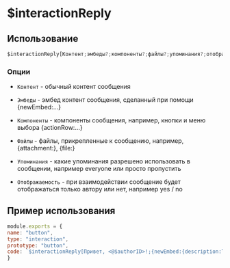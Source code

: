 # $interactionReply

## Использование
```js
$interactionReply[Контент;эмбеды?;компоненты?;файлы?;упоминания?;отображаемость?]
```

### Опции
- `Контент` - обычный контент сообщения

- `Эмбеды` - эмбед контент сообщения, сделанный при помощи {newEmbed:...}

- `Компоненты` - компоненты сообщения, например, кнопки и меню выбора {actionRow:...}

- `Файлы` - файлы, прикрепленные к сообщению, например, {attachment:}, {file:}

- `Упоминания` - какие упоминания разрешено использовать в сообщении, например everyone или просто пропустить

- `Отображаемость` - при взаимодействии сообщение будет отображаться только автору или нет, например yes / no

## Пример использования
```javascript
module.exports = {
name: "button",
type: "interaction",
prototype: "button",
code: `$interactionReply[Привет, <@$authorID>!;{newEmbed:{description:Ты нажал на кнопку}};{actionRow:{button:Нажми ещё раз}};;yes]`
}
```
